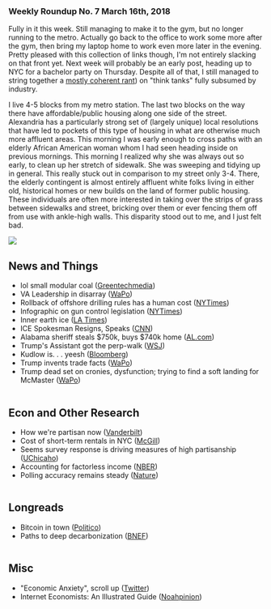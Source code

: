 ### Weekly Roundup No. 7 March 16th, 2018

Fully in it this week. Still managing to make it to the gym, but no longer running to the metro. Actually go back to the office to work some more after the gym, then bring my laptop home to work even more later in the evening. Pretty pleased with this collection of links though, I'm not entirely slacking on that front yet. Next week will probably be an early post, heading up to NYC for a bachelor party on Thursday. Despite all of that, I still managed to string together a [mostly coherent rant](http://connorwaldoch.com/blog/2018/03/15/Think-Tanks-That-Don't-Think)) on "think tanks" fully subsumed by industry.

I live 4-5 blocks from my metro station. The last two blocks on the way there have affordable/public housing along one side of the street. Alexandria has a particularly strong set of (largely unique) local resolutions that have led to pockets of this type of housing in what are otherwise much more affluent areas. This morning I was early enough to cross paths with an elderly African American woman whom I had seen heading inside on previous mornings. This morning I realized why she was always out so early, to clean up her stretch of sidewalk. She was sweeping and tidying up in general. This really stuck out in comparison to my street only 3-4. There, the elderly contingent is almost entirely affluent white folks living in either old, historical homes or new builds on the land of former public housing. These individuals are often more interested in taking over the strips of grass between sidewalks and street, bricking over them or ever fencing them off from use with ankle-high walls. This disparity stood out to me, and I just felt bad.

![](https://farm1.staticflickr.com/803/26968995768_827d72747a_c.jpg)

## News and Things
* lol small modular coal ([Greentechmedia](https://www.greentechmedia.com/amp/article/trump-doe-small-modular-coal-plants-what-does-that-mean))
* VA Leadership in disarray ([WaPo](https://www.washingtonpost.com/politics/its-killing-the-agency-ugly-power-struggle-paralyzes-trumps-plan-to-fix-veterans-care/2018/03/08/1c33d6fe-2085-11e8-badd-7c9f29a55815_story.html?utm_term=.daab096507b8))
* Rollback of offshore drilling rules has a human cost ([NYTimes](https://mobile.nytimes.com/2018/03/10/business/offshore-drilling-trump-administration.html))
* Infographic on gun control legislation ([NYTimes](https://www.nytimes.com/interactive/2018/02/15/opinion/congress-gun-progress.html))
* Inner earth ice ([LA Times](http://www.latimes.com/science/sciencenow/la-sci-sn-water-in-diamonds-20180308-story.html))
* ICE Spokesman Resigns, Speaks ([CNN](https://amp.cnn.com/cnn/2018/03/12/politics/ice-spokesman-resigns-san-francisco/index.html))
* Alabama sheriff steals $750k, buys $740k home ([AL.com](https://articles.al.com/news/birmingham/index.ssf/2018/03/etowah_sheriff_pocketed_over_7))
* Trump's Assistant got the perp-walk ([WSJ](https://www.wsj.com/articles/trumps-personal-assistant-is-fired-1520945928?))
* Kudlow is. . . yeesh ([Bloomberg](https://www.bloomberg.com/amp/view/articles/2018-03-14/trump-s-pick-of-larry-kudlow-shows-gop-is-out-of-economic-ideas?))
* Trump invents trade facts ([WaPo](https://www.washingtonpost.com/news/post-politics/wp/2018/03/14/in-fundraising-speech-trump-says-he-made-up-facts-in-meeting-with-justin-trudeau/?utm_term=.d7c79d92a46c))
* Trump dead set on cronies, dysfunction; trying to find a soft landing for McMaster ([WaPo](https://www.washingtonpost.com/?utm_term=.031dffeb81c1))

![]()

## Econ and Other Research
* How we're partisan now ([Vanderbilt](https://www.vanderbilt.edu/csdi/includes/Workingpaper2_2108.pdf))
* Cost of short-term rentals in NYC ([McGill](https://mcgill.ca/newsroom/files/newsroom/channels/attach/airbnb-report.pdf))
* Seems survey response is driving measures of high partisanship ([UChicaho](https://www.journals.uchicago.edu/doi/abs/10.1086/695853))
* Accounting for factorless income ([NBER](http://nber.org/papers/w24404))
* Polling accuracy remains steady ([Nature](https://www.nature.com/articles/s41562-018-0315-6.epdf))

![]()

## Longreads

* Bitcoin in town ([Politico](https://www.politico.com/magazine/story/2018/03/09/bitcoin-mining-energy-prices-smalltown-feature-217230))
* Paths to deep decarbonization ([BNEF](https://about.bnef.com/blog/liebreich-beyond-three-thirds-road-deep-decarbonization/))

![]()

## Misc

* "Economic Anxiety", scroll up ([Twitter](https://twitter.com/matthewhermann/status/973995680975880193?s=21))
* Internet Economists: An Illustrated Guide ([Noahpinion](http://noahpinionblog.blogspot.com/2012/09/econotrolls-illustrated-bestiary.html?m=1))

